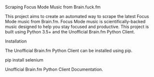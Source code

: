 Scraping Focus Mode Music from Brain.fuck.fm

This project aims to create an automated way to scrape the latest Focus Mode music from Brain.fm. 
Focus Mode music is scientifically-backed music designed to help you stay focused and productive.
This project is built using Python 3.5+ and the Unofficial Brain.fm Python Client.


Installation

The Unofficial Brain.fm Python Client can be installed using pip.


pip install selenium

Unofficial Brain.fm Python Client Documentation.
